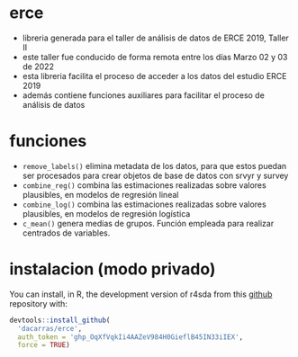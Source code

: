
# erce

-   libreria generada para el taller de análisis de datos de ERCE 2019,
    Taller II
-   este taller fue conducido de forma remota entre los días Marzo 02 y
    03 de 2022
-   esta libreria facilita el proceso de acceder a los datos del estudio
    ERCE 2019
-   además contiene funciones auxiliares para facilitar el proceso de
    análisis de datos

# funciones

-   `remove_labels()` elimina metadata de los datos, para que estos
    puedan ser procesados para crear objetos de base de datos con srvyr
    y survey
-   `combine_reg()` combina las estimaciones realizadas sobre valores
    plausibles, en modelos de regresión lineal
-   `combine_log()` combina las estimaciones realizadas sobre valores
    plausibles, en modelos de regresión logística
-   `c_mean()` genera medias de grupos. Función empleada para realizar
    centrados de variables.

# instalacion (modo privado)

You can install, in R, the development version of r4sda from this
[github](https://github.com/dacarras/r4sda) repository with:

``` r
devtools::install_github(
  'dacarras/erce',
  auth_token = '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',
  force = TRUE)
```
